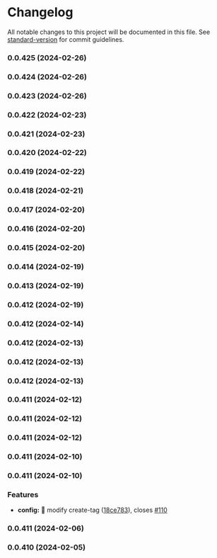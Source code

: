 # Changelog

All notable changes to this project will be documented in this file. See [standard-version](https://github.com/conventional-changelog/standard-version) for commit guidelines.

### 0.0.425 (2024-02-26)

### 0.0.424 (2024-02-26)

### 0.0.423 (2024-02-26)

### 0.0.422 (2024-02-23)

### 0.0.421 (2024-02-23)

### 0.0.420 (2024-02-22)

### 0.0.419 (2024-02-22)

### 0.0.418 (2024-02-21)

### 0.0.417 (2024-02-20)

### 0.0.416 (2024-02-20)

### 0.0.415 (2024-02-20)

### 0.0.414 (2024-02-19)

### 0.0.413 (2024-02-19)

### 0.0.412 (2024-02-19)

### 0.0.412 (2024-02-14)

### 0.0.412 (2024-02-13)

### 0.0.412 (2024-02-13)

### 0.0.412 (2024-02-13)

### 0.0.411 (2024-02-12)

### 0.0.411 (2024-02-12)

### 0.0.411 (2024-02-12)

### 0.0.411 (2024-02-10)

### 0.0.411 (2024-02-10)


### Features

* **config:** :wrench: modify create-tag ([18ce783](https://github.com/wrappid/core/commit/18ce7831ad43d64cb532916a1ad5cf8d4d3aa9f7)), closes [#110](https://github.com/wrappid/core/issues/110)

### 0.0.411 (2024-02-06)

### 0.0.410 (2024-02-05)
